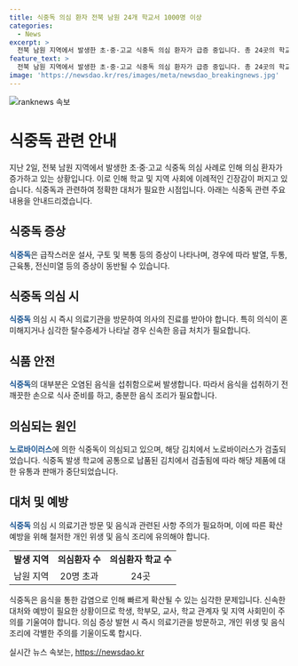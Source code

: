 ```yaml
---
title: 식중독 의심 환자 전북 남원 24개 학교서 1000명 이상
categories:
  - News
excerpt: >
  전북 남원 지역에서 발생한 초·중·고교 식중독 의심 환자가 급증 중입니다. 총 24곳의 학교에서 의심 환자가 발생했는데, 대부분은 학생과 교직원으로 나타났습니다. 김치에서 노로바이러스가 검출되어 해당 제품 유통 중단 조치가 이뤄졌는데, 환자 수는 천 20명을 넘어섰습니다. 현재 해당 지역에서 큰 관심이 집중되고 있는 상황입니다.
feature_text: >
  전북 남원 지역에서 발생한 초·중·고교 식중독 의심 환자가 급증 중입니다. 총 24곳의 학교에서 의심 환자가 발생했는데, 대부분은 학생과 교직원으로 나타났습니다. 김치에서 노로바이러스가 검출되어 해당 제품 유통 중단 조치가 이뤄졌는데, 환자 수는 천 20명을 넘어섰습니다. 현재 해당 지역에서 큰 관심이 집중되고 있는 상황입니다.
image: 'https://newsdao.kr/res/images/meta/newsdao_breakingnews.jpg'
---
```


<p><img src="https://newsdao.kr/res/images/meta/newsdao_breakingnews.jpg" alt="ranknews 속보" /></p>

<h1>식중독 관련 안내</h1>

<p data-ke-size="size16">지난 2일, 전북 남원 지역에서 발생한 초·중·고교 식중독 의심 사례로 인해 의심 환자가 증가하고 있는 상황입니다. 이로 인해 학교 및 지역 사회에 이례적인 긴장감이 퍼지고 있습니다. 식중독과 관련하여 정확한 대처가 필요한 시점입니다. 아래는 식중독 관련 주요 내용을 안내드리겠습니다.</p>

<h2 data-ke-size="size26">식중독 증상</h2>

<p><b><span style="color: #1a5490;">식중독</span></b>은 급작스러운 설사, 구토 및 복통 등의 증상이 나타나며, 경우에 따라 발열, 두통, 근육통, 전신미열 등의 증상이 동반될 수 있습니다.</p>

<h2 data-ke-size="size26">식중독 의심 시</h2>

<p><b><span style="color: #1a5490;">식중독</span></b> 의심 시 즉시 의료기관을 방문하여 의사의 진료를 받아야 합니다. 특히 의식이 혼미해지거나 심각한 탈수증세가 나타날 경우 신속한 응급 처치가 필요합니다.</p>

<h2 data-ke-size="size26">식품 안전</h2>

<p><b><span style="color: #1a5490;">식중독</span></b>의 대부분은 오염된 음식을 섭취함으로써 발생합니다. 따라서 음식을 섭취하기 전 깨끗한 손으로 식사 준비를 하고, 충분한 음식 조리가 필요합니다.</p>

<h2 data-ke-size="size26">의심되는 원인</h2>

<p><b><span style="color: #1a5490;">노로바이러스</span></b>에 의한 식중독이 의심되고 있으며, 해당 김치에서 노로바이러스가 검출되었습니다. 식중독 발생 학교에 공통으로 납품된 김치에서 검출됨에 따라 해당 제품에 대한 유통과 판매가 중단되었습니다.</p>

<h2 data-ke-size="size26">대처 및 예방</h2>

<p><b><span style="color: #1a5490;">식중독</span></b> 의심 시 의료기관 방문 및 음식과 관련된 사항 주의가 필요하며, 이에 따른 확산 예방을 위해 철저한 개인 위생 및 음식 조리에 유의해야 합니다.</p>

<table>
  <tr>
    <td style="text-align: center; height: 17px;"><b>발생 지역</b></td>
    <td style="text-align: center; height: 17px;"><b>의심환자 수</b></td>
    <td style="text-align: center; height: 17px;"><b>의심환자 학교 수</b></td>
  </tr>
  <tr>
    <td style="text-align: center; height: 17px;">남원 지역</td>
    <td style="text-align: center; height: 17px;">20명 초과</td>
    <td style="text-align: center; height: 17px;">24곳</td>
  </tr>
</table>

<p data-ke-size="size16">식중독은 음식을 통한 감염으로 인해 빠르게 확산될 수 있는 심각한 문제입니다. 신속한 대처와 예방이 필요한 상황이므로 학생, 학부모, 교사, 학교 관계자 및 지역 사회민이 주의를 기울여야 합니다. 의심 증상 발현 시 즉시 의료기관을 방문하고, 개인 위생 및 음식 조리에 각별한 주의를 기울이도록 합시다.</p>
실시간 뉴스 속보는, <a href="https://newsdao.kr" rel="dofollow">https://newsdao.kr</a>


